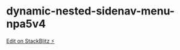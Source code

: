 # dynamic-nested-sidenav-menu-npa5v4

[Edit on StackBlitz ⚡️](https://stackblitz.com/edit/dynamic-nested-sidenav-menu-npa5v4)